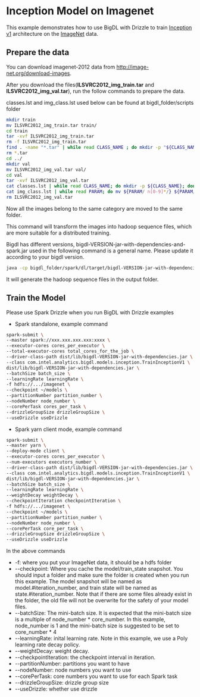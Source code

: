 # Inception Model on Imagenet
This example demonstrates how to use BigDL with Drizzle to train [Inception v1](https://arxiv.org/abs/1409.4842) architecture on the [ImageNet](http://image-net.org/index) data.

## Prepare the data
You can download imagenet-2012 data from <http://image-net.org/download-images>.
 
After you download the files(**ILSVRC2012_img_train.tar** and **ILSVRC2012_img_val.tar**), 
run the follow commands to prepare the data.

classes.lst and img_class.lst used below can be found at bigdl_folder/scripts folder
```bash
mkdir train
mv ILSVRC2012_img_train.tar train/
cd train
tar -xvf ILSVRC2012_img_train.tar
rm -f ILSVRC2012_img_train.tar
find . -name "*.tar" | while read CLASS_NAME ; do mkdir -p "${CLASS_NAME%.tar}"; tar -xvf "${CLASS_NAME}" -C "${CLASS_NAME%.tar}"; done
rm *.tar
cd ../
mkdir val
mv ILSVRC2012_img_val.tar val/
cd val
tar -xvf ILSVRC2012_img_val.tar
cat classes.lst | while read CLASS_NAME; do mkdir -p ${CLASS_NAME}; done
cat img_class.lst | while read PARAM; do mv ${PARAM/ n[0-9]*/} ${PARAM/ILSVRC*JPEG /}; done
rm ILSVRC2012_img_val.tar
```

Now all the images belong to the same category are moved to the same folder.

This command will transform the images into hadoop sequence files, which are 
more suitable for a distributed training.

Bigdl has different versions, bigdl-VERSION-jar-with-dependencies-and-spark.jar used in the following command is a general name.
Please update it according to your bigdl version.  

```bash
java -cp bigdl_folder/spark/dl/target/bigdl-VERSION-jar-with-dependencies-and-spark.jar com.intel.analytics.bigdl.models.utils.ImageNetSeqFileGenerator -f imagenet_folder -o output_folder -p cores_number
```

It will generate the hadoop sequence files in the output folder.

## Train the Model
Please use Spark Drizzle when you run BigDL with Drizzle examples

* Spark standalone, example command
```bash
spark-submit \
--master spark://xxx.xxx.xxx.xxx:xxxx \
--executor-cores cores_per_executor \
--total-executor-cores total_cores_for_the_job \
--driver-class-path dist/lib/bigdl-VERSION-jar-with-dependencies.jar \
--class com.intel.analytics.bigdl.models.inception.TrainInceptionV1 \
dist/lib/bigdl-VERSION-jar-with-dependencies.jar \
--batchSize batch_size \
--learningRate learningRate \
-f hdfs://.../imagenet \
--checkpoint ~/models \
--partitionNumber partition_number \
--nodeNumber node_number \
--corePerTask cores_per_task \
--drizzleGroupSize drizzleGroupSize \
--useDrizzle useDrizzle
```
* Spark yarn client mode, example command
```bash
spark-submit \
--master yarn \
--deploy-mode client \
--executor-cores cores_per_executor \
--num-executors executors_number \
--driver-class-path dist/lib/bigdl-VERSION-jar-with-dependencies.jar \
--class com.intel.analytics.bigdl.models.inception.TrainInceptionV1 \
dist/lib/bigdl-VERSION-jar-with-dependencies.jar \
--batchSize batch_size \
--learningRate learningRate \
--weightDecay weightDecay \
--checkpointIteration checkpointIteration \
-f hdfs://.../imagenet \
--checkpoint ~/models \
--partitionNumber partition_number \
--nodeNumber node_number \
--corePerTask core_per_task \
--drizzleGroupSize drizzleGroupSize \
--useDrizzle useDrizzle
```
In the above commands
* -f: where you put your ImageNet data, it should be a hdfs folder
* --checkpoint: Where you cache the model/train_state snapshot. You should input a folder and
make sure the folder is created when you run this example. The model snapshot will be named as
model.#iteration_number, and train state will be named as state.#iteration_number. Note that if
there are some files already exist in the folder, the old file will not be overwrite for the
safety of your model files.
* --batchSize: The mini-batch size. It is expected that the mini-batch size is a multiple of node_number *
core_number. In this example, node_number is 1 and the mini-batch size is suggested to be set to core_number * 4
* --learningRate: inital learning rate. Note in this example, we use a Poly learning rate decay
policy.
* --weightDecay: weight decay.
* --checkpointIteration: the checkpoint interval in iteration.
* --partitionNumber: partitions you want to have
* --nodeNumber: node numbers you want to use 
* --corePerTask: core numbers you want to use for each Spark task
* --drizzleGroupSize: drizzle group size
* --useDrizzle: whether use drizzle
